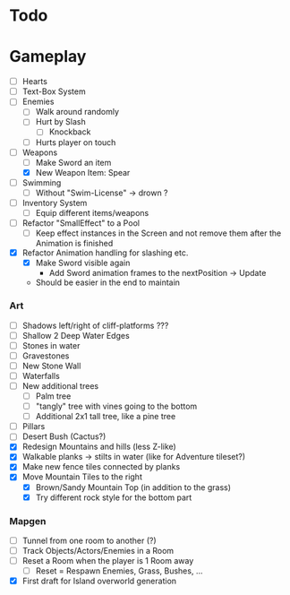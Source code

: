 # Todo

# Gameplay

* [ ] Hearts
* [ ] Text-Box System
* [ ] Enemies
  * [ ] Walk around randomly
  * [ ] Hurt by Slash
    * [ ] Knockback
  * [ ] Hurts player on touch
* [ ] Weapons
  * [ ] Make Sword an item
  * [x] New Weapon Item: Spear
* [ ] Swimming
  * [ ] Without "Swim-License" -> drown ?
* [ ] Inventory System
  * [ ] Equip different items/weapons
* [ ] Refactor "SmallEffect" to a Pool
  * [ ] Keep effect instances in the Screen and not remove them after the Animation is finished
* [x] Refactor Animation handling for slashing etc.
  * [x] Make Sword visible again
    * Add Sword animation frames to the nextPosition -> Update
  * Should be easier in the end to maintain

### Art

* [ ] Shadows left/right of cliff-platforms ???
* [ ] Shallow  2  Deep Water Edges
* [ ] Stones in water
* [ ] Gravestones
* [ ] New Stone Wall
* [ ] Waterfalls
* [ ] New additional trees
  * [ ] Palm tree
  * [ ] "tangly" tree with vines going to the bottom
  * [ ] Additional 2x1 tall tree, like a pine tree
* [ ] Pillars
* [ ] Desert Bush (Cactus?)
* [x] Redesign Mountains and hills (less Z-like)
* [x] Walkable planks -> stilts in water (like for Adventure tileset?)
* [x] Make new fence tiles connected by planks
* [x] Move Mountain Tiles to the right
  * [x] Brown/Sandy Mountain Top (in addition to the grass)
  * [x] Try different rock style for the bottom part

### Mapgen

* [ ] Tunnel from one room to another (?)
* [ ] Track Objects/Actors/Enemies in a Room
* [ ] Reset a Room when the player is 1 Room away
  * [ ] Reset = Respawn Enemies, Grass, Bushes, ...
* [x] First draft for Island overworld generation